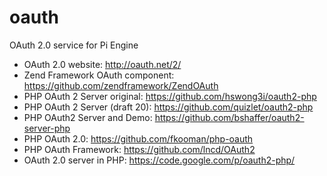 oauth
=====

OAuth 2.0 service for Pi Engine

* OAuth 2.0 website: http://oauth.net/2/
* Zend Framework OAuth component: https://github.com/zendframework/ZendOAuth
* PHP OAuth 2 Server original: https://github.com/hswong3i/oauth2-php
* PHP OAuth 2 Server (draft 20): https://github.com/quizlet/oauth2-php
* PHP OAuth2 Server and Demo: https://github.com/bshaffer/oauth2-server-php
* PHP OAuth 2.0: https://github.com/fkooman/php-oauth
* PHP OAuth Framework: https://github.com/lncd/OAuth2
* OAuth 2.0 server in PHP: https://code.google.com/p/oauth2-php/
